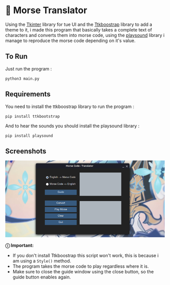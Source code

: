 # 📡 Morse Translator 

Using the [Tkinter](https://docs.python.org/3/library/tkinter.html) library for tue UI and the [Ttkboostrap](https://pypi.org/project/ttkbootstrap/) 
library to add a theme to it, i made this program that basically takes a complete text of characters and converts them into morse code, 
using the [playsound](https://pypi.org/project/playsound/) library i manage to reproduce the morse code depending on it's value.

## To Run
Just run the program : 
```
python3 main.py
```

## Requirements

You need to install the ttkboostrap library to run the program :
```
pip install ttkbootstrap
```
And to hear the sounds you should install the playsound library : 
```
pip install playsound
```
## Screenshots
<p align="center">
  <img src="https://raw.githubusercontent.com/Thorns-H/morse-translator/main/images/screenshots/gui.jpg?token=ARSBEP3YJCR4YBLXFZLNQ5TB26NRE"/>
</p>

**ⓘ Important:** <br />
* If you don't install Ttkboostrap this script won't work, this is because i am using a `Style()` method.
* The program takes the morse code to play regardless where it is.
* Make sure to close the guide window using the close button, so the guide button enables again.
